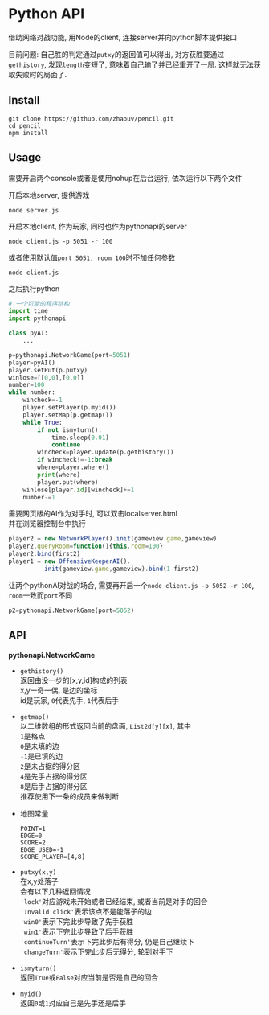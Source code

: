 # Python API

借助网络对战功能, 用Node的client, 连接server并向python脚本提供接口

目前问题: 自己胜的判定通过`putxy`的返回值可以得出, 对方获胜要通过`gethistory`, 发现`length`变短了, 意味着自己输了并已经重开了一局. 这样就无法获取失败时的局面了.

## Install

```
git clone https://github.com/zhaouv/pencil.git
cd pencil
npm install
```

## Usage

需要开启两个console或者是使用nohup在后台运行, 依次运行以下两个文件

开启本地server, 提供游戏
```
node server.js
```

开启本地client, 作为玩家, 同时也作为pythonapi的server
```
node client.js -p 5051 -r 100
```
或者使用默认值`port 5051, room 100`时不加任何参数
```
node client.js
```

之后执行python
```python
# 一个可能的程序结构
import time
import pythonapi

class pyAI:
    ...

p=pythonapi.NetworkGame(port=5051)
player=pyAI()
player.setPut(p.putxy)
winlose=[[0,0],[0,0]]
number=100
while number:
    wincheck=-1
    player.setPlayer(p.myid())
    player.setMap(p.getmap())
    while True:
        if not ismyturn():
            time.sleep(0.01)
            continue
        wincheck=player.update(p.gethistory())
        if wincheck!=-1:break
        where=player.where()
        print(where)
        player.put(where)
    winlose[player.id][wincheck]+=1
    number-=1
```

需要网页版的AI作为对手时, 可以双击localserver.html  
并在浏览器控制台中执行
```js
player2 = new NetworkPlayer().init(gameview.game,gameview)
player2.queryRoom=function(){this.room=100}
player2.bind(first2)
player1 = new OffensiveKeeperAI().
          init(gameview.game,gameview).bind(1-first2)
```

让两个pythonAI对战的场合, 需要再开启一个`node client.js -p 5052 -r 100`, `room`一致而`port`不同  
```python
p2=pythonapi.NetworkGame(port=5052)
```
## API

**pythonapi.NetworkGame**

+ `gethistory()`  
  返回由没一步的[x,y,id]构成的列表  
  x,y一奇一偶, 是边的坐标  
  id是玩家, `0`代表先手, `1`代表后手

+ `getmap()`  
  以二维数组的形式返回当前的盘面, `List2d[y][x]`, 其中  
  `1`是格点  
  `0`是未填的边  
  `-1`是已填的边  
  `2`是未占据的得分区  
  `4`是先手占据的得分区  
  `8`是后手占据的得分区  
  推荐使用下一条的成员来做判断

+ 地图常量
  ```
  POINT=1
  EDGE=0
  SCORE=2
  EDGE_USED=-1
  SCORE_PLAYER=[4,8]
  ```

+ `putxy(x,y)`  
  在x,y处落子  
  会有以下几种返回情况  
  `'lock'`对应游戏未开始或者已经结束, 或者当前是对手的回合  
  `'Invalid click'`表示该点不是能落子的边  
  `'win0'`表示下完此步导致了先手获胜  
  `'win1'`表示下完此步导致了后手获胜  
  `'continueTurn'`表示下完此步后有得分, 仍是自己继续下  
  `'changeTurn'`表示下完此步后无得分, 轮到对手下  

+ `ismyturn()`  
  返回`True`或`False`对应当前是否是自己的回合  
  
+ `myid()`  
  返回`0`或`1`对应自己是先手还是后手










